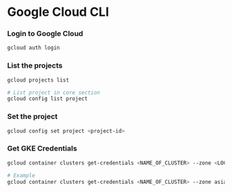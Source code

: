 # Google Cloud CLI

### Login to Google Cloud

```bash {"id":"01HZBZHYK70RX58KDCSERNHFCD"}
gcloud auth login
```

### List the projects

```bash {"id":"01HZBZHYK70RX58KDCSJ022VDT"}
gcloud projects list

# List project in core section
gcloud config list project
```

### Set the project

```bash {"id":"01HZBZHYK70RX58KDCSEWS1B9H"}
gcloud config set project <project-id>
```

### Get GKE Credentials

```bash
gcloud container clusters get-credentials <NAME_OF_CLUSTER> --zone <LOCATION> --project <PROJECT_ID>

# Example
gcloud container clusters get-credentials <NAME_OF_CLUSTER> --zone asia-southeast1-a --project <PROJECT_ID>
```

